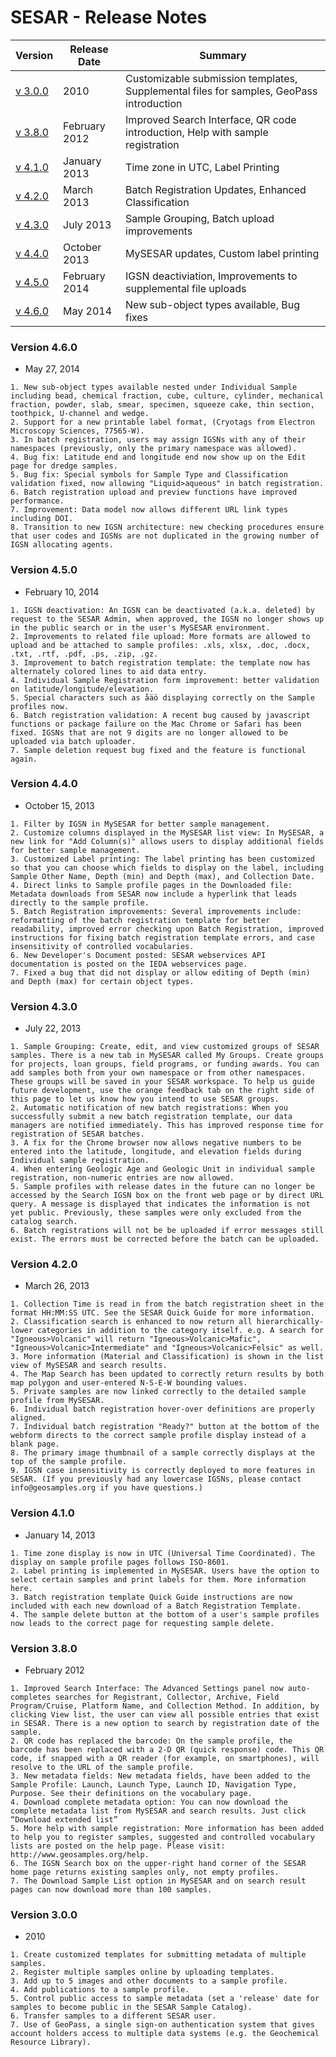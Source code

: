 # SESAR - Release Notes
Version | Release Date | Summary
--------|--------------|--------
[v 3.0.0](https://github.com/earthchem/sesar-doc/blob/gh-pages/release_notes/SESAR_release_notes.md#version-300) | 2010 | Customizable submission templates, Supplemental files for samples, GeoPass introduction |
[v 3.8.0](https://github.com/earthchem/sesar-doc/edit/gh-pages/release_notes/SESAR_release_notes.md#version-380) | February 2012 | Improved Search Interface, QR code introduction, Help with sample registration
[v 4.1.0](https://github.com/earthchem/sesar-doc/edit/gh-pages/release_notes/SESAR_release_notes.md#version-410) | January 2013 | Time zone in UTC, Label Printing |
[v 4.2.0](https://github.com/earthchem/sesar-doc/edit/gh-pages/release_notes/SESAR_release_notes.md#version-420) | March 2013 | Batch Registration Updates, Enhanced Classification |
[v 4.3.0](https://github.com/earthchem/sesar-doc/edit/gh-pages/release_notes/SESAR_release_notes.md#version-430) | July 2013 | Sample Grouping, Batch upload improvements | 
[v 4.4.0](https://github.com/earthchem/sesar-doc/edit/gh-pages/release_notes/SESAR_release_notes.md#version-440) | October 2013 | MySESAR updates, Custom label printing |
[v 4.5.0](https://github.com/earthchem/sesar-doc/edit/gh-pages/release_notes/SESAR_release_notes.md#version-450) | February 2014 | IGSN deactiviation, Improvements to supplemental file uploads |
[v 4.6.0](https://github.com/earthchem/sesar-doc/edit/gh-pages/release_notes/SESAR_release_notes.md#version-460) | May 2014 | New sub-object types available, Bug fixes | 


### Version 4.6.0
- May 27, 2014
```
1. New sub-object types available nested under Individual Sample including bead, chemical fraction, cube, culture, cylinder, mechanical fraction, powder, slab, smear, specimen, squeeze cake, thin section, toothpick, U-channel and wedge.
2. Support for a new printable label format, (Cryotags from Electron Microscopy Sciences, 77565-W).
3. In batch registration, users may assign IGSNs with any of their namespaces (previously, only the primary namespace was allowed).
4. Bug fix: Latitude end and longitude end now show up on the Edit page for dredge samples.
5. Bug fix: Special symbols for Sample Type and Classification validation fixed, now allowing "Liquid>aqueous" in batch registration.
6. Batch registration upload and preview functions have improved performance.
7. Improvement: Data model now allows different URL link types including DOI.
8. Transition to new IGSN architecture: new checking procedures ensure that user codes and IGSNs are not duplicated in the growing number of IGSN allocating agents.
```

### Version 4.5.0
- February 10, 2014
```
1. IGSN deactivation: An IGSN can be deactivated (a.k.a. deleted) by request to the SESAR Admin, when approved, the IGSN no longer shows up in the public search or in the user's MySESAR environment.
2. Improvements to related file upload: More formats are allowed to upload and be attached to sample profiles: .xls, xlsx, .doc, .docx, .txt, .rtf, .pdf, .ps, .zip, .gz.
3. Improvement to batch registration template: the template now has alternately colored lines to aid data entry.
4. Individual Sample Registration form improvement: better validation on latitude/longitude/elevation.
5. Special characters such as åäö displaying correctly on the Sample profiles now.
6. Batch registration validation: A recent bug caused by javascript functions or package failure on the Mac Chrome or Safari has been fixed. IGSNs that are not 9 digits are no longer allowed to be uploaded via batch uploader.
7. Sample deletion request bug fixed and the feature is functional again.
```

### Version 4.4.0
- October 15, 2013
```
1. Filter by IGSN in MySESAR for better sample management.
2. Customize columns displayed in the MySESAR list view: In MySESAR, a new link for "Add Column(s)" allows users to display additional fields for better sample management.
3. Customized Label printing: The label printing has been customized so that you can choose which fields to display on the label, including Sample Other Name, Depth (min) and Depth (max), and Collection Date.
4. Direct links to Sample profile pages in the Downloaded file: Metadata downloads from SESAR now include a hyperlink that leads directly to the sample profile.
5. Batch Registration improvements: Several improvements include: reformatting of the batch registration template for better readability, improved error checking upon Batch Registration, improved instructions for fixing batch registration template errors, and case insensitivity of controlled vocabularies.
6. New Developer's Document posted: SESAR webservices API documentation is posted on the IEDA webservices page.
7. Fixed a bug that did not display or allow editing of Depth (min) and Depth (max) for certain object types.
```

### Version 4.3.0
- July 22, 2013
```
1. Sample Grouping: Create, edit, and view customized groups of SESAR samples. There is a new tab in MySESAR called My Groups. Create groups for projects, loan groups, field programs, or funding awards. You can add samples both from your own namespace or from other namespaces. These groups will be saved in your SESAR workspace. To help us guide future development, use the orange feedback tab on the right side of this page to let us know how you intend to use SESAR groups.
2. Automatic notification of new batch registrations: When you successfully submit a new batch registration template, our data managers are notified immediately. This has improved response time for registration of SESAR batches.
3. A fix for the Chrome browser now allows negative numbers to be entered into the latitude, longitude, and elevation fields during Individual sample registration.
4. When entering Geologic Age and Geologic Unit in individual sample registration, non-numeric entries are now allowed.
5. Sample profiles with release dates in the future can no longer be accessed by the Search IGSN box on the front web page or by direct URL query. A message is displayed that indicates the information is not yet public. Previously, these samples were only excluded from the catalog search.
6. Batch registrations will not be be uploaded if error messages still exist. The errors must be corrected before the batch can be uploaded.
```

### Version 4.2.0 
- March 26, 2013
```
1. Collection Time is read in from the batch registration sheet in the format HH:MM:SS UTC. See the SESAR Quick Guide for more information.
2. Classification search is enhanced to now return all hierarchically-lower categories in addition to the category itself. e.g. A search for "Igneous>Volcanic" will return "Igneous>Volcanic>Mafic", "Igneous>Volcanic>Intermediate" and "Igneous>Volcanic>Felsic" as well.
3. More information (Material and Classification) is shown in the list view of MySESAR and search results.
4. The Map Search has been updated to correctly return results by both map polygon and user-entered N-S-E-W bounding values.
5. Private samples are now linked correctly to the detailed sample profile from MySESAR.
6. Individual batch registration hover-over definitions are properly aligned.
7. Individual batch registration "Ready?" button at the bottom of the webform directs to the correct sample profile display instead of a blank page.
8. The primary image thumbnail of a sample correctly displays at the top of the sample profile.
9. IGSN case insensitivity is correctly deployed to more features in SESAR. (If you previously had any lowercase IGSNs, please contact info@geosamples.org if you have questions.)
```

### Version 4.1.0
- January 14, 2013
```
1. Time zone display is now in UTC (Universal Time Coordinated). The display on sample profile pages follows ISO-8601.
2. Label printing is implemented in MySESAR. Users have the option to select certain samples and print labels for them. More information here.
3. Batch registration template Quick Guide instructions are now included with each new download of a Batch Registration Template.
4. The sample delete button at the bottom of a user's sample profiles now leads to the correct page for requesting sample delete.
```

### Version 3.8.0 
- February 2012
```
1. Improved Search Interface: The Advanced Settings panel now auto-completes searches for Registrant, Collector, Archive, Field Program/Cruise, Platform Name, and Collection Method. In addition, by clicking View list, the user can view all possible entries that exist in SESAR. There is a new option to search by registration date of the sample.
2. QR code has replaced the barcode: On the sample profile, the barcode has been replaced with a 2-D QR (quick response) code. This QR code, if snapped with a QR reader (for example, on smartphones), will resolve to the URL of the sample profile.
3. New metadata fields: New metadata fields, have been added to the Sample Profile: Launch, Launch Type, Launch ID, Navigation Type, Purpose. See their definitions on the vocabulary page.
4. Download complete metadata option: You can now download the complete metadata list from MySESAR and search results. Just click “Download extended list”
5. More help with sample registration: More information has been added to help you to register samples, suggested and controlled vocabulary lists are posted on the help page. Please visit: http://www.geosamples.org/help.
6. The IGSN Search box on the upper-right hand corner of the SESAR home page returns existing samples only, not empty profiles.
7. The Download Sample List option in MySESAR and on search result pages can now download more than 100 samples.
```

### Version 3.0.0
- 2010
```
1. Create customized templates for submitting metadata of multiple samples.
2. Register multiple samples online by uploading templates.
3. Add up to 5 images and other documents to a sample profile.
4. Add publications to a sample profile.
5. Control public access to sample metadata (set a 'release' date for samples to become public in the SESAR Sample Catalog).
6. Transfer samples to a different SESAR user.
7. Use of GeoPass, a single sign-on authentication system that gives account holders access to multiple data systems (e.g. the Geochemical Resource Library).
```

